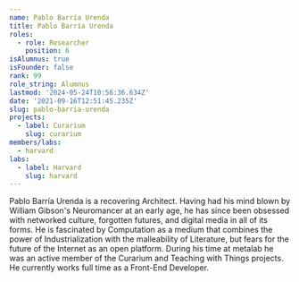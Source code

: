 ```yaml
---
name: Pablo Barría Urenda
title: Pablo Barría Urenda
roles:
  - role: Researcher
    position: 6
isAlumnus: true
isFounder: false
rank: 99
role_string: Alumnus
lastmod: '2024-05-24T10:56:36.634Z'
date: '2021-09-16T12:51:45.235Z'
slug: pablo-barria-urenda
projects:
  - label: Curarium
    slug: curarium
members/labs:
  - harvard
labs:
  - label: Harvard
    slug: harvard
---
```

Pablo Barría Urenda is a recovering Architect. Having had his mind blown by William Gibson's Neuromancer at an early age, he has since been obsessed with networked culture, forgotten futures, and digital media in all of its forms. He is fascinated by Computation as a medium that combines the power of Industrialization with the malleability of Literature, but fears for the future of the Internet as an open platform. During his time at metalab he was an active member of the Curarium and Teaching with Things projects. He currently works full time as a Front-End Developer.